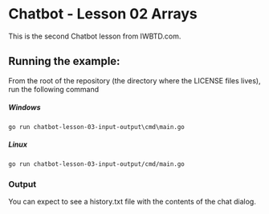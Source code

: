 # Chatbot - Lesson 02 Arrays
This is the second Chatbot lesson from IWBTD.com.

## Running the example:
From the root of the repository (the directory where the LICENSE files lives), run the following command

##### Windows
`go run chatbot-lesson-03-input-output\cmd\main.go`

##### Linux
`go run chatbot-lesson-03-input-output/cmd/main.go`

### Output

You can expect to see a history.txt file with the contents of the chat dialog.
